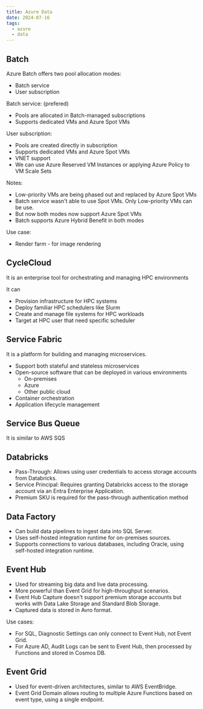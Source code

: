 ```yaml
---
title: Azure Data
date: 2024-07-16
tags:
  - azure
  - data
---
```


## Batch

Azure Batch offers two pool allocation modes: 
- Batch service
- User subscription

Batch service: (prefered)
- Pools are allocated in Batch-managed subscriptions
- Supports dedicated VMs and Azure Spot VMs

User subscription:

- Pools are created directly in subscription
- Supports dedicated VMs and Azure Spot VMs
- VNET support
- We can use Azure Reserved VM Instances or applying Azure Policy to VM Scale Sets

Notes:
- Low-priority VMs are being phased out and replaced by Azure Spot VMs
- Batch service wasn't able to use Spot VMs. Only Low-priority VMs can be use.
- But now both modes now support Azure Spot VMs
- Batch supports Azure Hybrid Benefit in both modes

Use case:
- Render farm - for image rendering

## CycleCloud

It is an enterprise tool for orchestrating and managing HPC environments

It can
- Provision infrastructure for HPC systems
- Deploy familiar HPC schedulers like Slurm
- Create and manage file systems for HPC workloads
- Target at HPC user that need specific scheduler

## Service Fabric

It is a platform for building and managing microservices.

- Support both stateful and stateless microservices
- Open-source software that can be deployed in various environments
	- On-premises
	- Azure
	- Other public cloud
- Container orchestration
- Application lifecycle management

## Service Bus Queue

It is similar to AWS SQS

## Databricks

- Pass-Through: Allows using user credentials to access storage accounts from Databricks.
- Service Principal: Requires granting Databricks access to the storage account via an Entra Enterprise Application.
- Premium SKU is required for the pass-through authentication method

## Data Factory

- Can build data pipelines to ingest data into SQL Server.
- Uses self-hosted integration runtime for on-premises sources.
- Supports connections to various databases, including Oracle, using self-hosted integration runtime.

## Event Hub

- Used for streaming big data and live data processing.
- More powerful than Event Grid for high-throughput scenarios.
- Event Hub Capture doesn't support premium storage accounts but works with Data Lake Storage and Standard Blob Storage.
- Captured data is stored in Avro format.

Use cases:
- For SQL, Diagnostic Settings can only connect to Event Hub, not Event Grid.
- For Azure AD, Audit Logs can be sent to Event Hub, then processed by Functions and stored in Cosmos DB.

## Event Grid

- Used for event-driven architectures, similar to AWS EventBridge.
- Event Grid Domain allows routing to multiple Azure Functions based on event type, using a single endpoint.